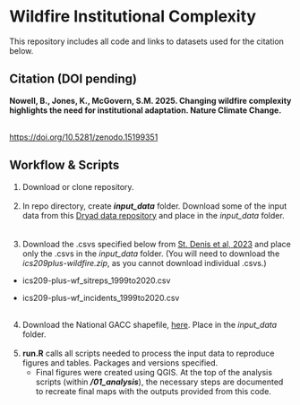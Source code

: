 # Wildfire Institutional Complexity
This repository includes all code and links to datasets used for the citation below.
## Citation (DOI pending) 

**Nowell, B., Jones, K., McGovern, S.M. 2025. Changing wildfire complexity highlights the need for institutional adaptation. Nature Climate Change.**

&nbsp;  
https://doi.org/10.5281/zenodo.15199351
 &nbsp; 

## Workflow & Scripts
 
1. Download or clone repository.
&nbsp;
&nbsp;   
&nbsp;  
2. In repo directory, create **_input_data_** folder. Download some of the input data from this [Dryad data repository](https://doi.org/10.5061/dryad.gxd2547z8) and place in the *_input_data_* folder. 
&nbsp;
&nbsp;   
&nbsp;
3. Download the .csvs specified below from [St. Denis et al, 2023](https://figshare.com/articles/dataset/All-hazards_dataset_mined_from_the_US_National_Incident_Management_System_1999-2020/19858927/3?file=38766504) and place only the .csvs in the *_input_data_* folder. (You will need to download the *_ics209plus-wildfire.zip_*, as you cannot download individual .csvs.)

  * ics209-plus-wf_sitreps_1999to2020.csv

  * ics209-plus-wf_incidents_1999to2020.csv
&nbsp;
&nbsp;   
&nbsp;
4. Download the National GACC shapefile, [here](https://data-nifc.opendata.arcgis.com/datasets/614ad98bdf834c92bf92c4f0fe197903_0/explore?location=3.336959%2C0.314277%2C3.02). Place in the *_input_data_* folder.
&nbsp;
&nbsp;   
&nbsp;
5. **run.R** calls all scripts needed to process the input data to reproduce figures and tables. Packages and versions specified.
   * Final figures were created using QGIS. At the top of the analysis scripts (within **_/01_analysis_**), the necessary steps are documented to recreate final maps with the outputs provided from this code.
&nbsp;
&nbsp;
&nbsp;  
